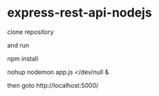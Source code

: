 express-rest-api-nodejs
=======================


clone repository

and run

npm install

nohup nodemon app.js </dev/null &

then goto
http://localhost:5000/